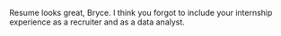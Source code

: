 Resume looks great, Bryce. 
I think you forgot to include your internship experience as a recruiter and as a data analyst. 
